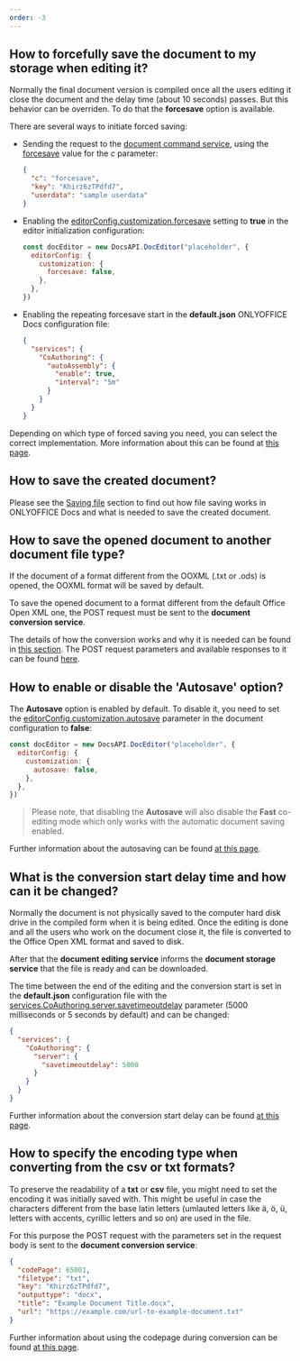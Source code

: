 ```yaml
---
order: -3
---
```


## How to forcefully save the document to my storage when editing it?

Normally the final document version is compiled once all the users editing it close the document and the delay time (about 10 seconds) passes. But this behavior can be overriden. To do that the **forcesave** option is available.

There are several ways to initiate forced saving:

- Sending the request to the [document command service](../../../Additional%20API/Command%20service/index.md), using the [forcesave](../../../Additional%20API/Command%20service/forcesave/index.md) value for the *c* parameter:

    ``` json
    {
      "c": "forcesave",
      "key": "Khirz6zTPdfd7",
      "userdata": "sample userdata"
    }
    ```

- Enabling the [editorConfig.customization.forcesave](../../../Usage%20API/Config/Editor/Customization/index.md#forcesave) setting to **true** in the editor initialization configuration:

    ``` javascript
    const docEditor = new DocsAPI.DocEditor("placeholder", {
      editorConfig: {
        customization: {
          forcesave: false,
        },
      },
    })
    ```

- Enabling the repeating forcesave start in the **default.json** ONLYOFFICE Docs configuration file:

    ``` json
    {
      "services": {
        "CoAuthoring": {
          "autoAssembly": {
            "enable": true,
            "interval": "5m"
          }
        }
      }
    }
    ```

Depending on which type of forced saving you need, you can select the correct implementation. More information about this can be found at [this page](../../../Get%20Started/How%20It%20Works/Saving%20file/index.md#force-saving).

## How to save the created document?

Please see the [Saving file](../../../Get%20Started/How%20It%20Works/Saving%20file/index.md) section to find out how file saving works in ONLYOFFICE Docs and what is needed to save the created document.

## How to save the opened document to another document file type?

If the document of a format different from the OOXML (.txt or .ods) is opened, the OOXML format will be saved by default.

To save the opened document to a format different from the default Office Open XML one, the POST request must be sent to the **document conversion service**.

The details of how the conversion works and why it is needed can be found in [this section](../../../Get%20Started/How%20It%20Works/Converting%20and%20downloading%20file/index.md). The POST request parameters and available responses to it can be found [here](../../../Additional%20API/Conversion%20API/index.md).

## How to enable or disable the 'Autosave' option?

The **Autosave** option is enabled by default. To disable it, you need to set the [editorConfig.customization.autosave](../../../Usage%20API/Config/Editor/Customization/index.md#autosave) parameter in the document configuration to **false**:

  ``` javascript
  const docEditor = new DocsAPI.DocEditor("placeholder", {
    editorConfig: {
      customization: {
        autosave: false,
      },
    },
  })
  ```

> Please note, that disabling the **Autosave** will also disable the **Fast** co-editing mode which only works with the automatic document saving enabled.

Further information about the autosaving can be found [at this page](../../../Usage%20API/Config/Editor/Customization/index.md#autosave).

## What is the conversion start delay time and how can it be changed?

Normally the document is not physically saved to the computer hard disk drive in the compiled form when it is being edited. Once the editing is done and all the users who work on the document close it, the file is converted to the Office Open XML format and saved to disk.

After that the **document editing service** informs the **document storage service** that the file is ready and can be downloaded.

The time between the end of the editing and the conversion start is set in the **default.json** configuration file with the [services.CoAuthoring.server.savetimeoutdelay](https://helpcenter.onlyoffice.com/installation/docs-developer-configuring.aspx#services-CoAuthoring-server-savetimeoutdelay) parameter (5000 milliseconds or 5 seconds by default) and can be changed:

  ``` json
  {
    "services": {
      "CoAuthoring": {
        "server": {
          "savetimeoutdelay": 5000
        }
      }
    }
  }
  ```

Further information about the conversion start delay can be found [at this page](../../../Get%20Started/How%20It%20Works/Saving%20file/index.md).

## How to specify the encoding type when converting from the csv or txt formats?

To preserve the readability of a **txt** or **csv** file, you might need to set the encoding it was initially saved with. This might be useful in case the characters different from the base latin letters (umlauted letters like ä, ö, ü, letters with accents, cyrillic letters and so on) are used in the file.

For this purpose the POST request with the parameters set in the request body is sent to the **document conversion service**:

  ``` json
  {
    "codePage": 65001,
    "filetype": "txt",
    "key": "Khirz6zTPdfd7",
    "outputtype": "docx",
    "title": "Example Document Title.docx",
    "url": "https://example.com/url-to-example-document.txt"
  }
  ```

Further information about using the codepage during conversion can be found [at this page](../../../Additional%20API/Conversion%20API/index.md#codepage).
